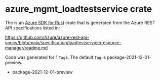 # azure_mgmt_loadtestservice crate

The is an [Azure SDK for Rust](https://github.com/Azure/azure-sdk-for-rust) crate that is generated from the Azure REST API specifications listed in:

https://github.com/Azure/azure-rest-api-specs/blob/main/specification/loadtestservice/resource-manager/readme.md

Code was generated for 1 `Tag`s. The default `Tag` is package-2021-12-01-preview.


- package-2021-12-01-preview